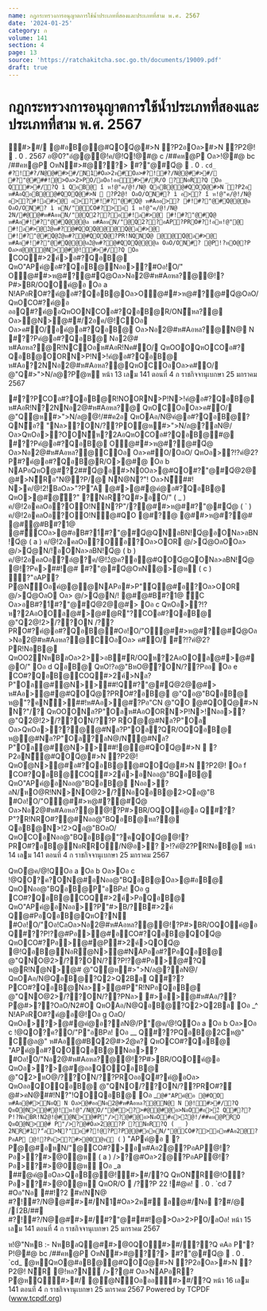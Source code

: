 ```yaml
---
name: กฎกระทรวงการอนุญาตการใช้น้ำประเภทที่สองและประเภทที่สาม พ.ศ. 2567
date: '2024-01-25'
category: ก
volume: 141
section: 4
page: 13
source: 'https://ratchakitcha.soc.go.th/documents/19009.pdf'
draft: true
---
```


# กฎกระทรวงการอนุญาตการใช้น้ำประเภทที่สองและประเภทที่สาม พ.ศ. 2567

#>#/ @#อB@@#QOQํ@#>N ?P2อOล>#>N ?P2@!  . 0 . 2567 อ@0?"อํ@@@!ค/@!Q!@#@ c /##คห@P Oล>!@#@ bc /##คห@P OหN#>#@??> #?"@#Qํ@  . 0 . `cd_ #?!#?/N@@##>#/N1#Oล>2ห#์Oล>#?!#?/N@@##>#/ #?"@###!@>Oล>2>PO/ลOอ!ออ#>#/R/O ?NอR?Q Oอ _ Q#>#/?Q ì QอB@ î ห!@"ค/@!/N@ QอB@@#QOQํ@#>N ?P2อ ห#AอQอB@@#QOQํ@#>N  ?P2@! OลO/ON#? ì อ>? î ห!@"ค/@!/N@ อ>?#!ล#>@ อ>?#!#?"@#Qํ@ ห#Aออ>? #!#?"@#Qํ@@@ล OลO/ON#? ì หN/"@CO#?>อ î ห!@"ค/@!/N@ 2N/#@@#ห#AอหN/"@Q2??อ#!ล#>@ #!#?"@#Qํ@ ห#Aอ#!#?"@#Qํ@@@ล ห#AอหN/"@Q2??อAP?PRO#?!อห!@"@ #!ล#>@2ํ@ห#?@#QOQํ@@@Qํ@ล#>@ #!#?"@#Qํ@2ํ@ห#?@#QOQํ@?PR!NQNQํ@ @@Qํ@ล#>@ ห#Aอ#!#?"@#Qํ@@@ล2ํ@ห#?@#QOQํ@@@ล OลO/ON#? @P!?หO@?P Oล>อํ@@ํ@N>@#@!#>#/?Q Oอ ` COQ#>2ค์>อ#?QอB@ QหO"APคํ@อ#?QอB@Nออ>?#Oอ!O/" O@##>ห@#?@#Qํ@Oล>Nอ2@#ห#Aอหล?@@!?P#>BR/OQOคํ@อ Oอ a N!APอRO#?คํ@อ#?QอB@Oล>O@##>ห@#?@#Qํ@OลO/ QหOCO#?คํ@อ ออQ#?คํ@อQหOONCOอ#?QอB@R/ON็หล?@ Oล>ํ@N>@##/2อค/@!COอ Oล>ค#O/อคํ@อ#?QอB@ Oล>Nอ2@#ห#Aอหล?@N@ N #??Pคํ@อ#?QอB@ Nอ2@# ห#Aอหล?@R!NCOอห#AอR!Nค#O/ QหOOOQหOCOอ#? QอB@OORN>P!N>!คํ@อ#?QอB@ ห#Aอ?2NNอ2@#ห#Aอหล?@QหOCOอOล>ค#O/ @"Q#>">N/ล@?Pํ@ห หน้า 13 เลม 141 ตอนที่ 4 ก ราชกิจจานุเบกษา 25 มกราคม 2567

#??PCOอ#?QอB@R!NOORN>P!N>!คํ@อ#?QอB@ ห#AอR!N?2NNอ2@#ห#Aอหล?@ QหOCOอOล>ค#O/ @"Qํ@ห#>">N/ล@@!/##ค2อ QหOAอ/N@คํ@อ#?QอB@?QN็อ? "Nล>?ON/??POํ@ห#>">N/ล@?ลN@/ Oล>QหOอ>?OON็ห?2AอQหOCOอ#?QอB@#@ #??Pคํ@อ#?QอB@ O@##>ห@#?@#Qํ@ Oล>Nอ2@#ห#Aอหล?@COอ Oล>ค#O/OลO/ QหOอ>?!?คํ@2?P#?คํ@อ#?QอB@R/O>@#@ Oอ b NAPอQหO@#?2##Qํ@อ#>N0Oล>@#QO#?"@#Qํ@2@@#>N็Rอ"N@?P/@ NN@N?"! Oล>N็##! N>ค/@!2!BลOล>"?P"A @#>@#@คํ@อ#?QอB@ QหO>@#@ั?" ?NอR?Q#>อO/" ( _ ) ค/@!2อคลOอ?OO!NN?P"/?@##>ห@##?"@#Qํ@ ( ` ) ค/@!2อคลOอ?OO!N@#QO @#?@ @##>ห@#?@# @#ํ@#B#?1@ @#ื้COล>@#อB#?1์#?"@#Qํ@QNลBN!Qํ@อONล>ลBN!Qํ@ ( a ) ค/@!2อคลOอ?O้อ?Oล>OOR @/>Qํ@OลOOล> @/>Qํ@N/!อONล>ลBN!Qํ@ ( b ) ค/@!2อคลOอ?ลํ@?ค/@!2ํ@ค?อ@#QOQํ@QONล>ลBN!Qํ@@!?Pค>##!@# #?"@#Qํ@OหN@>ํ@ห ( c ) ั?"อAP?Pํ@N็Oอคํ@@@NAPอ#>P"์Q@#้อ?Oล>OOR @/>Qํ@OลO Oล> @/>Qํ@N/! @#ํ@#B#?1@ ื้C Oล>อB#?1์#?"@#Qํ@2@@#> Oอ c QหOอ>?!?ห?2AอOOล@#>@#@R"?COอ#?QอB@ @"Q2@!2>/??ON /??PRO#?คํ@อ#?QอB@#Oอ!O/"O@##>ห@#?@#Qํ@Oล>Nอ2@#ห#Aอหล?@COอOล> ค#O/ #?!?คํ@2?PR!NอB@ QหOO2NหBลOล>2>>อB#์R/OQห?2AอOOล@#>@#@O/" Oอ d QอB@ QหO!?อ@"BหO@ี?ON/??Pออ Oอ e CO#?QอB@COQ#>2ค์>Nล?P"Oล@#ํ@N>>##!Q#?"@#Qํ@2@@#> ห#Aอ>@#@#QOQํ@?PRO#?อB@ @"Qอ@"BQอB@ ห@"?คN็>##!ห#Aอ>@#?Pอ"CN @"QO @#QOQํ@#>N N?"/? QหOOONล?P"Oลห#AอOORN>P!N>!Nออ>? @"Q2@!2>/??ON/??P ROํ@@#Nล?P"Oล Oล>QหOอ>??@@#Nล?P"Oล?QR/OQQอB@ ห@@#Nล?P"Oล?ลN@/N็@#Nล?P"Oล@#ํ@N>>##!@@#QOQํ@#>N  ?P2อN็@#QOQํ@#>N ?P2@! QหOํ@N>@#อ#?QอB@@#QOQํ@#>N ?P2@! Oอ f CO#?QอB@COQ#>2ค์>อNออ@"BQอB@ QหO"APคํ@อNออ@"BQอB@ Nออ>?ลN/หO@R!NN>NO@2>/?NอQอB@2>Qอ@"B #Oอ!O/"O@##>ห@#?@#Qํ@ Oล>Nอ2@#ห#Aอหล?@@!?P#>BR/OQOคํ@อ Q#??P"?R!NRO#?@#Nออ@"BQอB@หล?@ QอB@N>!2>Qอ@"BOลO/ QหOCOอNออ@"BQอB@"?คQOQํ@@!?PRO#?อB@NอRRO/N@อ>? >!?คํ@2?PR!NอB@ หน้า 14 เลม 141 ตอนที่ 4 ก ราชกิจจานุเบกษา 25 มกราคม 2567

QหOํ@ค/@!QOอ a Oอ b Oล>Oอ c !@QO?ค?ON@#อNออ@"BQอB@Oล>@#อB@ QหONออ@"BQอB@P"อBPล! Oอ g CO#?QอB@COQ#>2ค์>PอQอB@ QหO"APคํ@อNออ>?P"#>B/?B#>2ค์ Q@#PอQอB@QหO?N #Oอ!O/"Oอ!CลOล>Nอ2@#ห#Aอหล?@@!?P#>BR/OQOคํ@อ Q#??P!?@#Pอ>@#อCO#?QอB@QOQํ@ QหOCO#?Pอ>@#@P#>2ค์>QOQํ@ @!QอB@NอRํ@N>@#NAPออ#?PอQอB@ @"QNO@2>/??ON/??P!?@#Pอ>@#?Q ห@R!Nํ@N>@# @"Qํ@ห#>">N/ล@?ลN@/ QหOAอ/N@QอB@?Q2>Q2Bล Q#??PCO#?QอB@Nล>>@#P"R!NPอQอB@ @"QNO@2>/??ON/??PNล> #>อ>@#ห#Aอ/??Pํ@#>??OลO/N2#O QหOAอ/N@QอB@?Q2>Q2Bล Oอ _^ N!APอRO#?คํ@อ@!Oอ g OลO/ QหOอ>?>@#@คํ@อ?ลN@/P"ํ@ค/@!QOอ a Oอ b Oล>Oอ c !@QO?ค?O/"P"อBPล! Oอ __ Q#??PQอB@2Cห@" Cํ@ล@" ห#Aอํ@#BQ2@#>2ํ@ค? QหOCO#?QอB@ "APคํ@อ#?QOQอB@Nออ>? #Oอ!O/"Nอ2@#ห#Aอหล?@@!?P#>BR/OQOคํ@อ QหOอ>?>@#@ออQOQอB@ @"Q2>หO@/??ON/??PROออQ#?คํ@อOล> QหOออQOQอB@ @"QNO/??ON/??PRO#?ํ@#>คN@##!N?"!QOQอB@ Oอ _` @#"APคํ@อ @#OO ห#Aอ@#>NอQ N Oล>@#ออNอ2@#ห#Aอหล?@N@ N @!#>#/?Q QหOํ@N>@#@!ห!@"/N@O/"@#>?>#@@#@อ>NลO#อ>2์ Q#??P!?NหBR!N2@!@#ํ@N>@#P"/>?@#@อ>NลO#อ>2์@!/##คห@PRO QหOํ@N>@# P"/>?@#Oล>2@?P ?NอR?Q ( _ ) 2NR#1?"์ล>N?"อ#?!@?P?Pํ@@#อหN/"@CO#?>อห#Aอ2@?PอAP @!?Pอ>?#>@0ํ@ห ( ` ) "APคํ@อ  ?Pํ@@#อหN/"@CO#?>อห#Aอ2@?PอAP@!?Pอ>?#>@0ํ@ห ( a ) />?@#Oล>2@?PอAP@!?Pอ>?#>@0ํ@ห Oอ _a ##@คํ@อOล>QอB@@!#>#/?Q QหON็R@!O?Pอ>?#>@0ํ@ห QหOR/O  /??P 22 !#@ค!  . 0 . `cd 7 #Oอ"Nอ ##!?2 #ห!NN@ #?!#?/N@@##>#/N1#Oล>2ห#์ ลํ@#/Nอ ?#/@ /1์2B/## #?!#?/N@@##>#/#?"@###!@>Oล>2>PO/ลOอ! หน้า 15 เลม 141 ตอนที่ 4 ก ราชกิจจานุเบกษา 25 มกราคม 2567

ห!@"NหB :- NหBลQ@##>@0QO#>#/??Q คAอ P"?P!@#@ bc /##คห@P OหN#>#@??> #?"@#Qํ@  . 0 . `cd_ ํ@หQหO@#อB@@#QOQํ@#>N ?P2อOล>#>N ?P2@! N็R @!หล?N์ />?@# Oล>NAPอR?Pํ@หQ#>#/ @ํ@N็Oอออ#>#/?Q หน้า 16 เลม 141 ตอนที่ 4 ก ราชกิจจานุเบกษา 25 มกราคม 2567 Powered by TCPDF (www.tcpdf.org)
